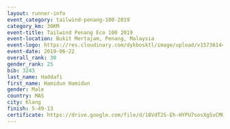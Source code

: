 ```yaml
--- 
layout: runner-info 
event_category: tailwind-penang-100-2019 
category_km: 30KM 
event-title: Tailwind Penang Eco 100 2019 
event-location: Bukit Mertajam, Penang, Malaysia 
event-logo: https://res.cloudinary.com/dykbosktl/image/upload/v1573614442/Logo/Logo_gqlzi3.jpg 
event-date: 2019-06-22 
overall_rank: 30
gender_rank: 25
bib: 3243
last_name: Haddafi
first_name: Hamidun Hamidun
gender: Male
country: MAS
city: Klang
finish: 5-49-13
certificate: https://drive.google.com/file/d/18VdT2S-Eh-HYPU7sosXgSvCMO80KDmV/view?usp=sharing
--- 
```

